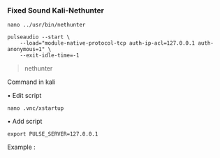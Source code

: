 ### Fixed Sound Kali-Nethunter

```
nano ../usr/bin/nethunter
```

```
pulseaudio --start \
    --load="module-native-protocol-tcp auth-ip-acl=127.0.0.1 auth-anonymous=1" \
    --exit-idle-time=-1
```

> nethunter

Command in kali

• Edit script
```
nano .vnc/xstartup
```

• Add script
```
export PULSE_SERVER=127.0.0.1
```

Example :
